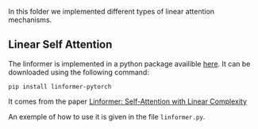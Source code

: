 In this folder we implemented different types of linear attention mechanisms.

## Linear Self Attention
The linformer is implemented in a python package availible [here](https://github.com/tatp22/linformer-pytorch). It can be downloaded using the following command:

```pip install linformer-pytorch```

It comes from the paper [Linformer: Self-Attention with Linear Complexity](https://arxiv.org/pdf/2006.04768)

An exemple of how to use it is given in the file `linformer.py`.